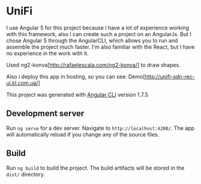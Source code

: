 # UniFi

I use Angular 5 for this project because I have a lot of experience working with this framework, also I can 
create such a project on an AngularJs. But I chose Angular 5 through the AngularCLI, which allows you to run and assemble the project much faster.
I'm also familiar with the React, but I have no experience in the work with it.

Used ng2-konva[http://rafaelescala.com/ng2-konva/] to draw shapes.

Also i deploy this app in hosting, so you can see:
Demo[http://unifi-sdn-rec-ui.kl.com.ua/]

This project was generated with [Angular CLI](https://github.com/angular/angular-cli) version 1.7.3.

## Development server

Run `ng serve` for a dev server. Navigate to `http://localhost:4200/`. The app will automatically reload if you change any of the source files.

## Build

Run `ng build` to build the project. The build artifacts will be stored in the `dist/` directory. 
